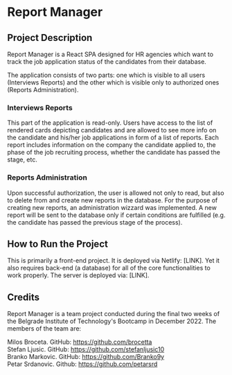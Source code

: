 # Report Manager

## Project Description

Report Manager is a React SPA designed for HR agencies which want to track the job application status of the candidates from their database.

The application consists of two parts: one which is visible to all users (Interviews Reports) and the other which is visible only to authorized ones (Reports Administration).

### Interviews Reports

This part of the application is read-only. Users have access to the list of rendered cards depicting candidates and are allowed to see more info on the candidate and his/her job applications in form of a list of reports. Each report includes information on the company the candidate applied to, the phase of the job recruiting process, whether the candidate has passed the stage, etc.

### Reports Administration

Upon successful authorization, the user is allowed not only to read, but also to delete from and create new reports in the database. For the purpose of creating new reports, an administration wizzard was implemented. A new report will be sent to the database only if certain conditions are fulfilled (e.g. the candidate has passed the previous stage of the process).

## How to Run the Project

This is primarily a front-end project. It is deployed via Netlify: [LINK]. Yet it also requires back-end (a database) for all of the core functionalities to work properly. The server is deployed via: [LINK].

## Credits

Report Manager is a team project conducted during the final two weeks of the Belgrade Institute of Technology's Bootcamp in December 2022. The members of the team are:

Milos Broceta. GitHub: https://github.com/brocetta <br />
Stefan Ljusic. GitHub: https://github.com/stefanljusic10 <br />
Branko Markovic. GitHub: https://github.com/Branko9y <br />
Petar Srdanovic. Github: https://github.com/petarsrd
